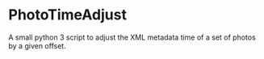 # PhotoTimeAdjust
 A small python 3 script to adjust the XML metadata time of a set of photos by a given offset.
